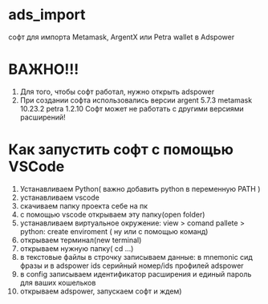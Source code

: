# ads_import
софт для импорта Metamask, ArgentX или Petra wallet в Adspower

# ВАЖНО!!!
1) Для того, чтобы софт работал, нужно открыть adspower
2) При создании софта использовались версии argent 5.7.3 metamask 10.23.2 petra 1.2.10 Софт может не работать с другими версиями расширений!

# Как запустить софт с помощью VSCode
1) Устанавливаем Python( важно добавить python в переменную PATH )
2) устанавливаем vscode
3) скачиваем папку проекта себе на пк
4) с помощью vscode открываем эту папку(open folder)
5) устанавливаем виртуальное окружение: view > comand pallete > python: create enviroment  ( ну или с помощью команд)
6) открываем терминал(new terminal)
7) открываем нужную папку( cd ...)
8) в текстовые файлы в строчку записываем данные: в mnemonic сид фразы и в adspower ids серийный номер/ids профилей adspower
9) в config записываем идентификатор расширения и единый пароль для ваших кошельков
 10) открываем adspower, запускаем софт и ждем)
